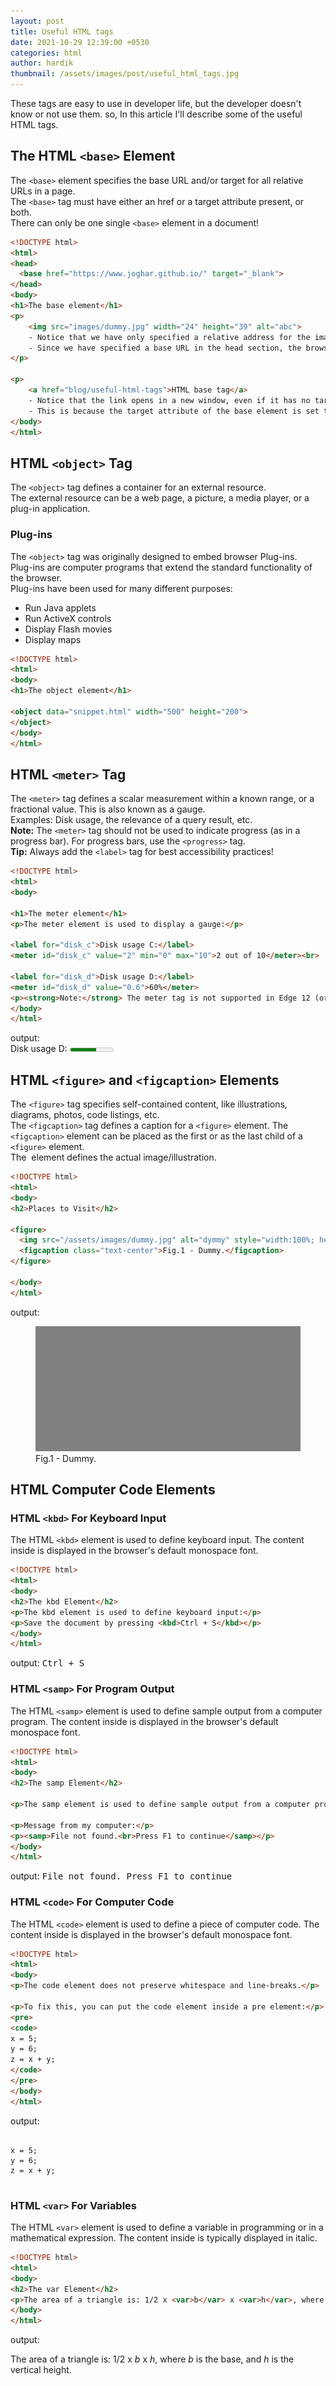 ```yaml
---
layout: post
title: Useful HTML tags
date: 2021-10-29 12:39:00 +0530
categories: html
author: hardik
thumbnail: /assets/images/post/useful_html_tags.jpg
---
```


These tags are easy to use in developer life, but the developer doesn't know or not use them. so, In this article I'll describe some of the useful HTML tags. <!--more-->

## The HTML **```<base>```** Element

The ```<base>``` element specifies the base URL and/or target for all relative URLs in a page.<br/>
The ```<base>``` tag must have either an href or a target attribute present, or both.<br/>
There can only be one single ```<base>``` element in a document!

```html
<!DOCTYPE html>
<html>
<head>
  <base href="https://www.joghar.github.io/" target="_blank">
</head>
<body>
<h1>The base element</h1>
<p>
    <img src="images/dummy.jpg" width="24" height="39" alt="abc"> 
    - Notice that we have only specified a relative address for the image. 
    - Since we have specified a base URL in the head section, the browser will look for the image at "https://www.joghar.github.io/images/dummy.gif".
</p>

<p>
    <a href="blog/useful-html-tags">HTML base tag</a> 
    - Notice that the link opens in a new window, even if it has no target="_blank" attribute. 
    - This is because the target attribute of the base element is set to "_blank".</p>
</body>
</html>
```

## HTML **```<object>```** Tag

The ```<object>``` tag defines a container for an external resource.<br/>
The external resource can be a web page, a picture, a media player, or a plug-in application.<br/>

### Plug-ins
The ```<object>``` tag was originally designed to embed browser Plug-ins.<br/>
Plug-ins are computer programs that extend the standard functionality of the browser.<br/>
Plug-ins have been used for many different purposes:
- Run Java applets
- Run ActiveX controls
- Display Flash movies
- Display maps

``` html
<!DOCTYPE html>
<html>
<body>
<h1>The object element</h1>

<object data="snippet.html" width="500" height="200">
</object>
</body>
</html>
```

## HTML **```<meter>```** Tag

The ```<meter>``` tag defines a scalar measurement within a known range, or a fractional value. This is also known as a gauge.<br/>
Examples: Disk usage, the relevance of a query result, etc.<br/>
**Note:** The ```<meter>``` tag should not be used to indicate progress (as in a progress bar). For progress bars, use the ```<progress>``` tag.<br/>
**Tip:** Always add the ```<label>``` tag for best accessibility practices!

```html
<!DOCTYPE html>
<html>
<body>

<h1>The meter element</h1>
<p>The meter element is used to display a gauge:</p>

<label for="disk_c">Disk usage C:</label>
<meter id="disk_c" value="2" min="0" max="10">2 out of 10</meter><br>

<label for="disk_d">Disk usage D:</label>
<meter id="disk_d" value="0.6">60%</meter>
<p><strong>Note:</strong> The meter tag is not supported in Edge 12 (or earlier).</p>
</body>
</html>
```
output:<br/>
<label for="disk_d">Disk usage D:</label>
<meter id="disk_d" value="0.6">60%</meter>

## HTML **```<figure>```** and **```<figcaption>```** Elements
The ```<figure>``` tag specifies self-contained content, like illustrations, diagrams, photos, code listings, etc.<br/>
The ```<figcaption>``` tag defines a caption for a ```<figure>``` element. The ```<figcaption>``` element can be placed as the first or as the last child of a ```<figure>``` element.<br/>
The <img> element defines the actual image/illustration.

```html
<!DOCTYPE html>
<html>
<body>
<h2>Places to Visit</h2>

<figure>
  <img src="/assets/images/dummy.jpg" alt="dymmy" style="width:100%; height:200px">
  <figcaption class="text-center">Fig.1 - Dummy.</figcaption>
</figure>

</body>
</html>
```
output: 
<figure>
  <img src="/assets/images/dummy.jpg" alt="dymmy" style="width:100%; height:200px">
  <figcaption class="text-center">Fig.1 - Dummy.</figcaption>
</figure>

## HTML Computer Code Elements
### HTML ```<kbd>``` For Keyboard Input
The HTML ```<kbd>``` element is used to define keyboard input. The content inside is displayed in the browser's default monospace font.

```html
<!DOCTYPE html>
<html>
<body>
<h2>The kbd Element</h2>
<p>The kbd element is used to define keyboard input:</p>
<p>Save the document by pressing <kbd>Ctrl + S</kbd></p>
</body>
</html>
```
output: <kbd>Ctrl + S</kbd>

### HTML ```<samp>``` For Program Output
The HTML ```<samp>``` element is used to define sample output from a computer program. The content inside is displayed in the browser's default monospace font.

```html
<!DOCTYPE html>
<html>
<body>
<h2>The samp Element</h2>

<p>The samp element is used to define sample output from a computer program.</p>

<p>Message from my computer:</p>
<p><samp>File not found.<br>Press F1 to continue</samp></p>
</body>
</html>
```
output: <samp>File not found. Press F1 to continue</samp>

### HTML ```<code>``` For Computer Code
The HTML ```<code>``` element  is used to define a piece of computer code. The content inside is displayed in the browser's default monospace font.

```html
<!DOCTYPE html>
<html>
<body>
<p>The code element does not preserve whitespace and line-breaks.</p>

<p>To fix this, you can put the code element inside a pre element:</p>
<pre>
<code>
x = 5;
y = 6;
z = x + y;
</code>
</pre>
</body>
</html>
```
output:
<pre>
<code>
x = 5;
y = 6;
z = x + y;
</code>
</pre>

### HTML ```<var>``` For Variables
The HTML ```<var>``` element  is used to define a variable in programming or in a mathematical expression. The content inside is typically displayed in italic.

```html
<!DOCTYPE html>
<html>
<body>
<h2>The var Element</h2>
<p>The area of a triangle is: 1/2 x <var>b</var> x <var>h</var>, where <var>b</var> is the base, and <var>h</var> is the vertical height.</p>
</body>
</html>
```
output:
<p>The area of a triangle is: 1/2 x <var>b</var> x <var>h</var>, where <var>b</var> is the base, and <var>h</var> is the vertical height.</p>